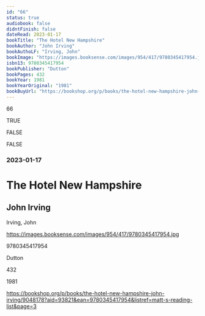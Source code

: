 ```yaml
---
id: "66"
status: true
audiobook: false
didntFinish: false
dateRead: 2023-01-17
bookTitle: "The Hotel New Hampshire"
bookAuthor: "John Irving"
bookAuthoLF: "Irving, John"
bookImage: "https://images.booksense.com/images/954/417/9780345417954.jpg"
isbn13: 9780345417954
bookPublisher: "Dutton"
bookPages: 432
bookYear: 1981
bookYearOriginal: "1981"
bookBuyUrl: "https://bookshop.org/p/books/the-hotel-new-hampshire-john-irving/9048178?aid=93821&ean=9780345417954&listref=matt-s-reading-list&page=3"
---
```

66

TRUE

FALSE

FALSE

### 2023-01-17

# The Hotel New Hampshire

## John Irving

Irving, John

https://images.booksense.com/images/954/417/9780345417954.jpg

9780345417954

Dutton

432

1981

https://bookshop.org/p/books/the-hotel-new-hampshire-john-irving/9048178?aid=93821&ean=9780345417954&listref=matt-s-reading-list&page=3
